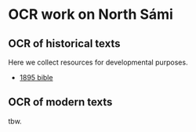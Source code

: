 
OCR work on North Sámi
======================



## OCR of historical texts

Here we collect resources for developmental purposes.

- [1895 bible](https://giellalt.github.io/tools/ocr/1895_bible.html)

## OCR of modern texts

tbw.
